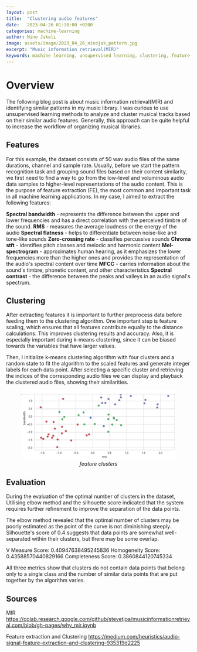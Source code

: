 ```yaml
---
layout: post
title:  "Clustering audio features"
date:   2023-04-26 01:38:00 +0200
categories: machine-learning
author: Nino Jakeli
image: assets/image/2023_04_26_ninojak_pattern.jpg
excerpt: "Music information retrieval(MIR)"
keywords: machine learning, unsupervised learning, clustering, feature extraction
---
```


# Overview

The following blog post is about music information retrieval(MIR) and identifying similar patterns in my music library. I was curious to use unsupervised learning methods to analyze and cluster musical tracks based on their similar audio features. Generally, this approach can be quite helpful to increase the workflow of organizing musical libraries.

## Features

For this example, the dataset consists of 50 wav audio files of the same durations, channel and sample rate. Usually, before we start the pattern recognition task and grouping sound files based on their content similarity, we first need to find a way to go from the low-level and voluminous audio data samples to higher-level representations of the audio content. This is the purpose of feature extraction (FE), the most common and important task in all machine learning applications. In my case, I aimed to extract the following features: 

**Spectral bandwidth** - represents the difference between the upper and lower frequencies and has a direct correlation with the perceived timbre of the sound. 
**RMS** - measures the average loudness or the energy of the audio
**Spectral flatness** - helps to differentiate between noise-like and tone-like sounds
**Zero-crossing rate** - classifies percussive sounds
**Chroma stft** - identifies pitch classes and melodic and harmonic content
**Mel-spectrogram** - approximates human hearing, as it emphasizes the lower frequencies more than the higher ones and provides the representation of the audio's spectral content over time
**MFCC** - carries information about the sound's timbre, phonetic content, and other characteristics
**Spectral contrast** - the difference between the peaks and valleys in an audio signal's spectrum.

## Clustering

After extracting features it is important to further preprocess data before feeding them to the clustering algorithm. One important step is feature scaling, which ensures that all features contribute equally to the distance calculations. This improves clustering results and accuracy. Also, it is especially important during k-means clustering, since it can be biased towards the variables that have larger values.

Then, I initialize k-means clustering algorithm with four clusters and a random state to fit the algorithm to the scaled features and generate integer labels for each data point. After selecting a specific cluster and retrieving the indices of the corresponding audio files we can display and playback the clustered audio files, showing their similarities.

<figure style="text-align: center;">
   <img src="/assets/image/2024_04_26_ninojak_features.png" alt="Alternate Text" title="Image Title" width="auto" />
   <figcaption style="font-style: italic;">feature clusters</figcaption>
</figure>

## Evaluation

During the evaluation of the optimal number of clusters in the dataset, Utilising elbow method and the silhouette score indicated that the system requires further refinement to improve the separation of the data points.

The elbow method revealed that the optimal number of clusters may be poorly estimated as the point of the curve is not diminishing steeply.
Silhouette's score of 0.4 suggests that data points are somewhat well-separated within their clusters, but there may be some overlap. 

V Measure Score: 0.40947638495245836
Homogeneity Score: 0.43588570440829166
Completeness Score: 0.3860844120745334


All three metrics show that clusters do not contain data points that belong only to a single class and the number of similar data points that are put together by the algorithm varies.

## Sources

MIR
https://colab.research.google.com/github/stevetjoa/musicinformationretrieval.com/blob/gh-pages/why_mir.ipynb

Feature extraction and Clustering
https://medium.com/heuristics/audio-signal-feature-extraction-and-clustering-935319d2225
